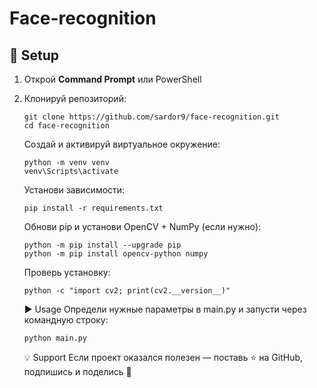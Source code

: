 # Face-recognition

## 🚀 Setup

1. Открой **Command Prompt** или PowerShell  
2. Клонируй репозиторий:

   ```
   git clone https://github.com/sardor9/face-recognition.git
   cd face-recognition
   ```
   
   Создай и активируй виртуальное окружение:

   ```
   python -m venv venv
   venv\Scripts\activate
   ```

   Установи зависимости:

   ```
   pip install -r requirements.txt
   ```
   
   Обнови pip и установи OpenCV + NumPy (если нужно):

   ```
   python -m pip install --upgrade pip
   python -m pip install opencv-python numpy
   ```
   
   Проверь установку:

   ```
   python -c "import cv2; print(cv2.__version__)"
   ```

   ▶️ Usage
   Определи нужные параметры в main.py и запусти через командную строку:

   ```
   python main.py
   ```
   💡 Support
   Если проект оказался полезен — поставь ⭐️ на GitHub, подпишись и поделись 🙏
